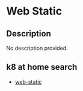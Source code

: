 # Web Static

## Description

No description provided.

## k8 at home search

- [web-static](https://nanne.dev/k8s-at-home-search/#/web-static)
